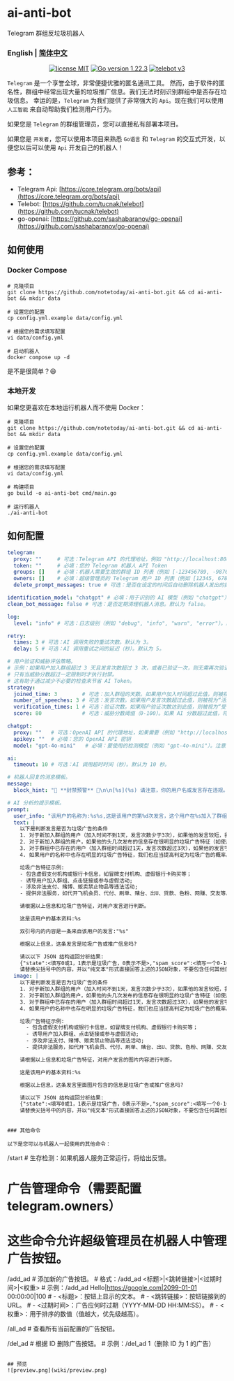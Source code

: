 # ai-anti-bot

Telegram 群组反垃圾机器人

### English | [简体中文](wiki/readme_zh.md)

<p align="center">
<a href="https://opensource.org/licenses/MIT"><img src="https://img.shields.io/badge/license-MIT-blue" alt="license MIT"></a>
<a href="https://golang.org"><img src="https://img.shields.io/badge/Golang-1.22.3-red" alt="Go version 1.22.3"></a>
<a href="https://github.com/tucnak/telebot"><img src="https://img.shields.io/badge/Telebot Framework-v3-lightgrey" alt="telebot v3"></a>
</p>

`Telegram` 是一个享誉全球，非常便捷优雅的匿名通讯工具。
然而，由于软件的匿名性，群组中经常出现大量的垃圾推广信息。我们无法时刻识别群组中是否存在垃圾信息。
幸运的是，`Telegram` 为我们提供了非常强大的 `Api`。现在我们可以使用 `人工智能` 来自动帮助我们检测用户行为。

如果您是 `Telegram` 的群组管理员，您可以直接私有部署本项目。

如果您是 `开发者`，您可以使用本项目来熟悉 `Go语言` 和 `Telegram` 的交互式开发，以便您以后可以使用 `Api` 开发自己的机器人！

## 参考：
- Telegram Api: [https://core.telegram.org/bots/api](https://core.telegram.org/bots/api)
- Telebot: [https://github.com/tucnak/telebot](https://github.com/tucnak/telebot)
- go-openai: [https://github.com/sashabaranov/go-openai](https://github.com/sashabaranov/go-openai)

## 如何使用

### Docker Compose

```shell
# 克隆项目
git clone https://github.com/notetoday/ai-anti-bot.git && cd ai-anti-bot && mkdir data

# 设置您的配置
cp config.yml.example data/config.yml

# 根据您的需求填写配置
vi data/config.yml

# 启动机器人
docker compose up -d
```
是不是很简单？😄

### 本地开发

如果您更喜欢在本地运行机器人而不使用 Docker：

```shell
# 克隆项目
git clone https://github.com/notetoday/ai-anti-bot.git && cd ai-anti-bot && mkdir data

# 设置您的配置
cp config.yml.example data/config.yml

# 根据您的需求填写配置
vi data/config.yml

# 构建项目
go build -o ai-anti-bot cmd/main.go

# 运行机器人
./ai-anti-bot
```

## 如何配置
```yml
telegram:
  proxy: ""     # 可选：Telegram API 的代理地址，例如 "http://localhost:8080"
  token: ""     # 必填：您的 Telegram 机器人 API Token
  groups: []    # 必填：机器人需要生效的群组 ID 列表（例如 [-123456789, -987654321]）
  owners: []    # 必填：超级管理员的 Telegram 用户 ID 列表（例如 [12345, 67890]）
  delete_prompt_messages: true # 可选：是否在设定的时间后自动删除机器人发出的提示消息（例如封禁提示、解封提示），默认为 true。

identification_model: "chatgpt" # 必填：用于识别的 AI 模型（例如 "chatgpt"）
clean_bot_message: false # 可选：是否定期清理机器人消息。默认为 false。

log:
  level: "info" # 可选：日志级别（例如 "debug", "info", "warn", "error"）。默认为 "info"。

retry:
  times: 3 # 可选：AI 调用失败的重试次数。默认为 3。
  delay: 5 # 可选：AI 调用重试之间的延迟（秒）。默认为 5。

# 用户验证和威胁评估策略。
# 示例：如果用户加入群组超过 3 天且发言次数超过 3 次，或者已验证一次，则无需再次验证。
# 只有当威胁分数超过一定限制时才执行封禁。
# 这有助于通过减少不必要的检查来节省 AI Token。
strategy:
  joined_time: 3        # 可选：加入群组的天数。如果用户加入时间超过此值，则被视为“老用户”。默认为 3。
  number_of_speeches: 3 # 可选：发言次数。如果用户发言次数超过此值，则被视为“活跃用户”。默认为 3。
  verification_times: 1 # 可选：验证次数。如果用户验证次数达到此值，则被视为“受信任用户”。默认为 1。
  score: 80             # 可选：威胁分数阈值（0-100）。如果 AI 分数超过此值，将采取行动（例如封禁）。默认为 80。

chatgpt:
  proxy: ""   # 可选：OpenAI API 的代理地址，如果需要（例如 "http://localhost:7890"）
  apikey: ""  # 必填：您的 OpenAI API 密钥
  model: "gpt-4o-mini"   # 必填：要使用的检测模型（例如 "gpt-4o-mini"）。注意：GPT-4 以下的模型可能不支持图像和文件交互。

ai:
  timeout: 10 # 可选：AI 调用超时时间（秒）。默认为 10 秒。

# 机器人回复的消息模板。
message:
  block_hint: "🚫 **封禁预警** 🚫\n\n[%s](%s) 请注意，你的用户名或发言存在违规。\n⚠️ 已被 AI 判断为高风险用户，永久封禁。\n\n风险分数：%d\n\n理由：``` %s ```\n\nAI 顺便嘲讽你：``` %s ```"

# AI 分析的提示模板。
prompt:
  user_info: "该用户的名称为:%s%s,这是该用户的第%d次发言，这个用户在%s加入了群组。"
  text: |
    以下是判断发言是否为垃圾广告的条件
    1. 对于新加入群组的用户（加入时间不到1天，发言次数少于3次），如果他的发言较短，我们会谨慎判断，降低识别为垃圾广告的概率，以免错误封禁。
    2. 对于新加入群组的用户，如果他的头几次发布的信息存在很明显的垃圾广告特征（如使用区块链、赌博、色情、金融等关键词，或使用谐音、错别字、同音字等变体来规避关键字检测，或在聊天内容中插入符号、特殊字符、emoji等来混淆信息），我们应当正确识别并判断，以免错误封禁。
    3. 对于群组中已存在的用户（加入群组时间超过1天，发言次数超过3次），如果他的发言字数较短且没有明显垃圾广告特征，我们应强制认定其发言不是垃圾广告，以免错误封禁。
    4. 如果用户的名称中也存在明显的垃圾广告特征，我们也应当提高判定为垃圾广告的概率。

    垃圾广告特征示例:
    - 包含虚假支付机构或银行卡信息，如冒牌支付机构、虚假银行卡购买等；
    - 诱导用户加入群组、点击链接或参与虚假活动;
    - 涉及非法支付、赌博、贩卖禁止物品等违法活动;
    - 提供非法服务，如代开飞机会员、代付、刷单、赌台、出U、贷款、色粉、网赚、交友等。

    请根据以上信息和垃圾广告特征，对用户发言进行判断。

    这是该用户的基本资料:%s

    双引号内的内容是一条来自该用户的发言:"%s"

    根据以上信息，这条发言是垃圾广告或推广信息吗?

    请以以下 JSON 结构返回分析结果:
    {"state":<填写0或1，1表示是垃圾广告，0表示不是>,"spam_score":<填写一个0-100的数字，表示垃圾广告的概率>,"spam_reason":"<判断是否为垃圾广告，并提供原因>","spam_mock_text":"<如果识别为垃圾广告，请进行反讽性的评论，但请注意，在评论中避免使用任何可能暴露用户身份的信息。包括但不限于用户名称、@特号，也不要保留广告所推广的信息。另外，记得提醒其他人不要轻易相信此类信息。评论限制在50字以内>"}
    请替换尖括号中的内容，并以"纯文本"形式直接回答上述的JSON对象，不要包含任何其他的文本。
  image: |
    以下是判断发言是否为垃圾广告的条件
    1. 对于新加入群组的用户（加入时间不到1天，发言次数少于3次），如果他的发言较短，我们会谨慎判断，降低识别为垃圾广告的概率，以免错误封禁。
    2. 对于新加入群组的用户，如果他的头几次发布的信息存在很明显的垃圾广告特征（如使用区块链、赌博、色情、金融等关键词，或使用谐音、错别字、同音字等变体来规避关键字检测，或在聊天内容中插入符号、特殊字符、emoji等来混淆信息），我们应当正确识别并判断，以免错误封禁。
    3. 对于群组中已存在的用户（加入群组时间超过1天，发言次数超过3次），如果他的发言字数较短且没有明显垃圾广告特征，我们应强制认定其发言不是垃圾广告，以免错误封禁。
    4. 如果用户的名称中也存在明显的垃圾广告特征，我们也应当提高判定为垃圾广告的概率。

    垃圾广告特征示例:
      - 包含虚假支付机构或银行卡信息，如冒牌支付机构、虚假银行卡购买等；
      - 诱导用户加入群组、点击链接或参与虚假活动;
      - 涉及非法支付、赌博、贩卖禁止物品等违法活动;
      - 提供非法服务，如代开飞机会员、代付、刷单、赌台、出U、贷款、色粉、网赚、交友等。

    请根据以上信息和垃圾广告特征，对用户发言的图片内容进行判断。

    这是该用户的基本资料:%s

    根据以上信息，这条发言里面图片包含的信息是垃圾广告或推广信息吗?

    请以以下 JSON 结构返回分析结果:
    {"state":<填写0或1，1表示是垃圾广告，0表示不是>,"spam_score":<填写一个0-100的数字，表示垃圾广告的概率>,"spam_reason":"<判断是否为垃圾广告，并提供原因>","spam_mock_text":"<如果识别为垃圾广告，请进行反讽性的评论，但请注意，在评论中避免使用任何可能暴露用户身份的信息。包括但不限于用户名称、@特号，也不要保留广告所推广的信息。另外，记得提醒其他人不要轻易相信此类信息。评论限制在50字以内>"}
    请替换尖括号中的内容，并以"纯文本"形式直接回答上述的JSON对象，不要包含任何其他的文本。
```
```

### 其他命令

以下是您可以与机器人一起使用的其他命令：

```
/start       # 生存检测：如果机器人服务正常运行，将给出反馈。

# 广告管理命令（需要配置 telegram.owners）
# 这些命令允许超级管理员在机器人中管理广告按钮。

/add_ad      # 添加新的广告按钮。
             # 格式：/add_ad <标题>|<跳转链接>|<过期时间>|<权重>
             # 示例：/add_ad Hello|https://google.com|2099-01-01 00:00:00|100
             # - <标题>：按钮上显示的文本。
             # - <跳转链接>：按钮链接到的 URL。
             # - <过期时间>：广告应何时过期（YYYY-MM-DD HH:MM:SS）。
             # - <权重>：用于排序的数值（值越大，优先级越高）。

/all_ad      # 查看所有当前配置的广告按钮。

/del_ad      # 根据 ID 删除广告按钮。
             # 示例：/del_ad 1（删除 ID 为 1 的广告）
```

## 预览
![preview.png](wiki/preview.png)